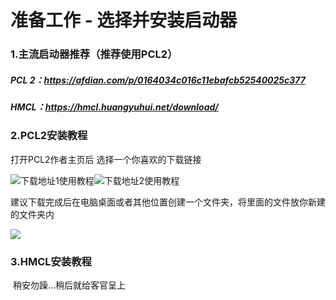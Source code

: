 # 准备工作 - 选择并安装启动器

### 1.主流启动器推荐（推荐使用PCL2）

##### 	PCL 2：https://afdian.com/p/0164034c016c11ebafcb52540025c377

##### 	HMCL：https://hmcl.huangyuhui.net/download/

### 2.PCL2安装教程

打开PCL2作者主页后 选择一个你喜欢的下载链接



![下载地址1使用教程](images/pcl2DLDL1.gif)![下载地址2使用教程](images/pcl2DLDL3.gif)

​	建议下载完成后在电脑桌面或者其他位置创建一个文件夹，将里面的文件放你新建的文件夹内

![](images/pcl2DLDL2.gif)

### 3.HMCL安装教程

​	稍安勿躁...稍后就给客官呈上